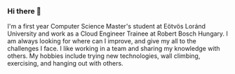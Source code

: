 ### Hi there 👋

I'm a first year Computer Science Master's student at Eötvös Loránd University and work as a Cloud Engineer Trainee at Robert Bosch Hungary. I am always looking for where can I improve, and give my all to the challenges I face. I like working in a team and sharing my knowledge with others. My hobbies include trying new technologies, wall climbing, exercising, and hanging out with others.

<!--
**kamka427/kamka427** is a ✨ _special_ ✨ repository because its `README.md` (this file) appears on your GitHub profile.

Here are some ideas to get you started:

- 🔭 I’m currently working on ...
- 🌱 I’m currently learning ...
- 👯 I’m looking to collaborate on ...
- 🤔 I’m looking for help with ...
- 💬 Ask me about ...
- 📫 How to reach me: ...
- 😄 Pronouns: ...
- ⚡ Fun fact: ...
-->
